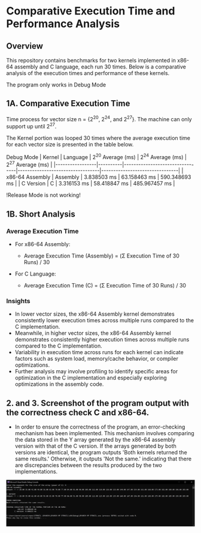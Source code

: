 # Comparative Execution Time and Performance Analysis

## Overview

This repository contains benchmarks for two kernels implemented in x86-64 assembly and C language, each run 30 times. Below is a comparative analysis of the execution times and performance of these kernels.

The program only works in Debug Mode

## 1A. Comparative Execution Time
Time process for vector size n = {2<sup>20</sup>, 2<sup>24</sup>, and  2<sup>27</sup>}. The machine can only support up until 2<sup>27</sup>.

The Kernel portion was looped 30 times where the average execution time for each vector size is presented in the table below.

Debug Mode
| Kernel          | Language | 2<sup>20</sup> Average (ms)     | 2<sup>24</sup> Average (ms)      | 2<sup>27</sup> Average (ms)    |
|-----------------|----------|---------------------------------|----------------------------------|--------------------------------|
| x86-64 Assembly | Assembly | 3.838503 ms                     | 63.158463 ms                     | 590.348693 ms                  | 
| C Version       | C        | 3.316153 ms                     | 58.418847 ms                     | 485.967457 ms                  |

!Release Mode is not working!

## 1B. Short Analysis

### Average Execution Time

- For x86-64 Assembly:
  - Average Execution Time (Assembly) = (Σ Execution Time of 30 Runs) / 30

- For C Language:
  - Average Execution Time (C) = (Σ Execution Time of 30 Runs) / 30

### Insights

- In lower vector sizes, the x86-64 Assembly kernel demonstrates consistently lower execution times across multiple runs compared to the C implementation.
- Meanwhile, in higher vector sizes, the x86-64 Assembly kernel demonstrates consistently higher execution times across multiple runs compared to the C implementation.
- Variability in execution time across runs for each kernel can indicate factors such as system load, memory/cache behavior, or compiler optimizations.
- Further analysis may involve profiling to identify specific areas for optimization in the C implementation and especially exploring optimizations in the assembly code.

## 2. and 3. Screenshot of the program output with the correctness check C and x86-64.
- In order to ensure the correctness of the program, an error-checking mechanism has been implemented. This mechanism involves comparing the data stored in the Y array generated by the x86-64 assembly version with that of the C version. If the arrays generated by both versions are identical, the program outputs 'Both kernels returned the same results.' Otherwise, it outputs 'Not the same.' indicating that there are discrepancies between the results produced by the two implementations.
  
![Correctness Check](screenshots/CorrectnessCheckAssembly_and_C.jpeg "screenshot")

